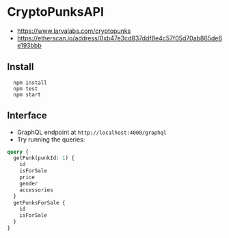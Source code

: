 # CryptoPunksAPI
* https://www.larvalabs.com/cryptopunks
* https://etherscan.io/address/0xb47e3cd837ddf8e4c57f05d70ab865de6e193bbb

## Install
```
  npm install
  npm test
  npm start
```

## Interface
* GraphQL endpoint at `http://localhost:4000/graphql`
* Try running the queries:
```GraphQL
query {
  getPunk(punkId: 1) {
    id
    isForSale
    price
    gender
    accessories
  }
  getPunksForSale {
    id
    isForSale
  }
}
```
